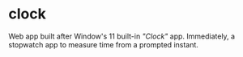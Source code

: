 # clock

Web app built after Window's 11 built-in _"Clock"_ app. Immediately, a stopwatch app to measure time from a prompted instant.

